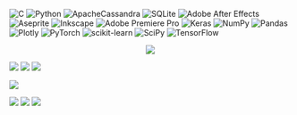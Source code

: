 
![C](https://img.shields.io/badge/c-%2300599C.svg?style=for-the-badge&logo=c&logoColor=white) ![Python](https://img.shields.io/badge/python-3670A0?style=for-the-badge&logo=python&logoColor=ffdd54) ![ApacheCassandra](https://img.shields.io/badge/cassandra-%231287B1.svg?style=for-the-badge&logo=apache-cassandra&logoColor=white) ![SQLite](https://img.shields.io/badge/sqlite-%2307405e.svg?style=for-the-badge&logo=sqlite&logoColor=white) ![Adobe After Effects](https://img.shields.io/badge/Adobe%20After%20Effects-9999FF.svg?style=for-the-badge&logo=Adobe%20After%20Effects&logoColor=white) ![Aseprite](https://img.shields.io/badge/Aseprite-FFFFFF?style=for-the-badge&logo=Aseprite&logoColor=#7D929E) ![Inkscape](https://img.shields.io/badge/Inkscape-e0e0e0?style=for-the-badge&logo=inkscape&logoColor=080A13) ![Adobe Premiere Pro](https://img.shields.io/badge/Adobe%20Premiere%20Pro-9999FF.svg?style=for-the-badge&logo=Adobe%20Premiere%20Pro&logoColor=white) ![Keras](https://img.shields.io/badge/Keras-%23D00000.svg?style=for-the-badge&logo=Keras&logoColor=white) ![NumPy](https://img.shields.io/badge/numpy-%23013243.svg?style=for-the-badge&logo=numpy&logoColor=white) ![Pandas](https://img.shields.io/badge/pandas-%23150458.svg?style=for-the-badge&logo=pandas&logoColor=white) ![Plotly](https://img.shields.io/badge/Plotly-%233F4F75.svg?style=for-the-badge&logo=plotly&logoColor=white) ![PyTorch](https://img.shields.io/badge/PyTorch-%23EE4C2C.svg?style=for-the-badge&logo=PyTorch&logoColor=white) ![scikit-learn](https://img.shields.io/badge/scikit--learn-%23F7931E.svg?style=for-the-badge&logo=scikit-learn&logoColor=white) ![SciPy](https://img.shields.io/badge/SciPy-%230C55A5.svg?style=for-the-badge&logo=scipy&logoColor=%white) ![TensorFlow](https://img.shields.io/badge/TensorFlow-%23FF6F00.svg?style=for-the-badge&logo=TensorFlow&logoColor=white)


<p align="center">
 
<img align="center" src="https://github-readme-stats.vercel.app/api?username=Posterizedsoul&show_icons=true&count_private=true&show_icons=true&theme=radical">

![](https://github-readme-stats.vercel.app/api?username=Posterizedsoul&theme=dark&hide_border=true&include_all_commits=true&count_private=true)
![](https://github-readme-streak-stats.herokuapp.com/?user=Posterizedsoul&theme=dark&hide_border=true)
![](https://github-readme-stats.vercel.app/api/top-langs/?username=Posterizedsoul&theme=dark&hide_border=true&include_all_commits=true&count_private=true&layout=compact)

<img align="center" src="https://github-readme-stats.vercel.app/api/top-langs/?username=Posterizedsoul&layout=compact&card_width=250&langs_count=6&theme=radical">

</p>




![](https://github-readme-stats.vercel.app/api?username=Posterizedsoul&theme=dark&hide_border=true&include_all_commits=true&count_private=true)
![](https://github-readme-streak-stats.herokuapp.com/?user=Posterizedsoul&theme=dark&hide_border=true)
![](https://github-readme-stats.vercel.app/api/top-langs/?username=Posterizedsoul&theme=dark&hide_border=true&include_all_commits=true&count_private=true&layout=compact)
